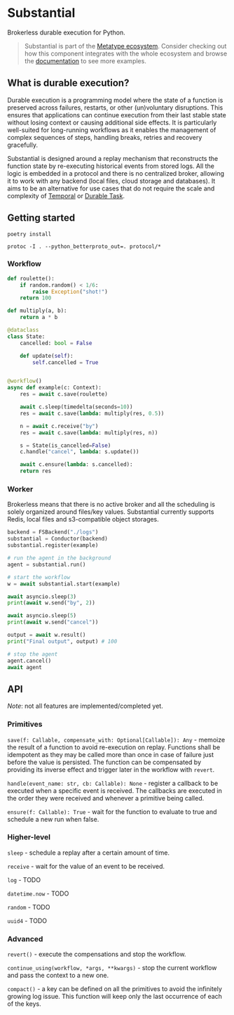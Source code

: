 # Substantial

Brokerless durable execution for Python.

> Substantial is part of the
> [Metatype ecosystem](https://github.com/metatypedev/metatype). Consider
> checking out how this component integrates with the whole ecosystem and browse
> the
> [documentation](https://metatype.dev?utm_source=github&utm_medium=readme&utm_campaign=substantial)
> to see more examples.

## What is durable execution?

Durable execution is a programming model where the state of a function is preserved across failures, restarts, or other (un)voluntary disruptions. This ensures that applications can continue execution from their last stable state without losing context or causing additional side effects. It is particularly well-suited for long-running workflows as it enables the management of complex sequences of steps, handling breaks, retries and recovery gracefully.

Substantial is designed around a replay mechanism that reconstructs the function state by re-executing historical events from stored logs. All the logic is embedded in a protocol and there is no centralized broker, allowing it to work with any backend (local files, cloud storage and databases). It aims to be an alternative for use cases that do not require the scale and complexity of [Temporal](https://github.com/temporalio/temporal) or [Durable Task](https://github.com/Azure/durabletask).

## Getting started

```
poetry install

protoc -I . --python_betterproto_out=. protocol/*
```

### Workflow

```py
def roulette():
    if random.random() < 1/6:
        raise Exception("shot!")
    return 100

def multiply(a, b):
    return a * b

@dataclass
class State:
    cancelled: bool = False

    def update(self):
        self.cancelled = True


@workflow()
async def example(c: Context):
    res = await c.save(roulette)

    await c.sleep(timedelta(seconds=10))
    res = await c.save(lambda: multiply(res, 0.5))

    n = await c.receive("by")
    res = await c.save(lambda: multiply(res, n))

    s = State(is_cancelled=False)
    c.handle("cancel", lambda: s.update())

    await c.ensure(lambda: s.cancelled):
    return res
```

### Worker

Brokerless means that there is no active broker and all the scheduling is solely organized around files/key values. Substantial currently supports Redis, local files and s3-compatible object storages.

```py
backend = FSBackend("./logs")
substantial = Conductor(backend)
substantial.register(example)

# run the agent in the background
agent = substantial.run()

# start the workflow
w = await substantial.start(example)

await asyncio.sleep(3)
print(await w.send("by", 2))

await asyncio.sleep(5)
print(await w.send("cancel"))

output = await w.result()
print("Final output", output) # 100

# stop the agent
agent.cancel()
await agent
```

## API

_Note_: not all features are implemented/completed yet.

### Primitives

`save(f: Callable, compensate_with: Optional[Callable]): Any` - memoize the result of a function to avoid re-execution on replay. Functions shall be idempotent as they may be called more than once in case of failure just before the value is persisted. The function can be compensated by providing its inverse effect and trigger later in the workflow with `revert`.

`handle(event_name: str, cb: Callable): None` - register a callback to be executed when a specific event is received. The callbacks are executed in the order they were received and whenever a primitive being called.

`ensure(f: Callable): True` - wait for the function to evaluate to true and schedule a new run when false.

### Higher-level

`sleep` - schedule a replay after a certain amount of time.

`receive` - wait for the value of an event to be received.

`log` - TODO

`datetime.now` - TODO

`random` - TODO

`uuid4` - TODO

### Advanced

`revert()` - execute the compensations and stop the workflow.

`continue_using(workflow, *args, **kwargs)` - stop the current workflow and pass the context to a new one.

`compact()` - a key can be defined on all the primitives to avoid the infinitely growing log issue. This function will keep only the last occurrence of each of the keys.
